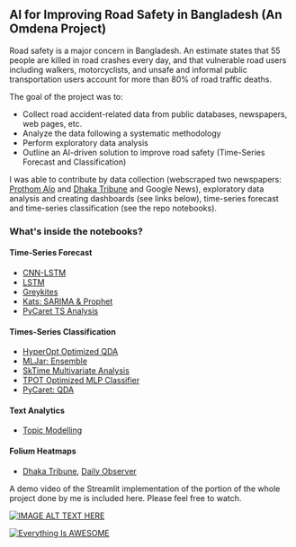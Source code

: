 ## AI for Improving Road Safety in Bangladesh (An Omdena Project)

Road safety is a major concern in Bangladesh. An estimate states that 55 people are killed in road crashes every day, and that vulnerable road users including walkers, motorcyclists, and unsafe and informal public transportation users account for more than 80% of road traffic deaths. 

The goal of the project was to:

- Collect road accident-related data from public databases, newspapers, web pages, etc.
- Analyze the data following a systematic methodology
- Perform exploratory data analysis
- Outline an AI-driven solution to improve road safety (Time-Series Forecast and Classification)

I was able to contribute by data collection (webscraped two newspapers: [Prothom Alo](https://en.prothomalo.com/) and [Dhaka Tribune](https://www.dhakatribune.com/) and Google News), exploratory data analysis and creating dashboards (see links below), time-series forecast and time-series classification (see the repo notebooks). 

### What's inside the notebooks?

#### Time-Series Forecast

- [CNN-LSTM](https://github.com/SumaiaParveen/Omdena-AI-for-Road-Safety-In-Bangladesh/blob/main/Time%20Series%20Forecast/Cnn-LSTM%20for%20TS%20Forecast.ipynb)
- [LSTM](https://github.com/SumaiaParveen/Omdena-AI-for-Road-Safety-In-Bangladesh/blob/main/Time%20Series%20Forecast/LSTM%20for%20TS%20Forecast.ipynb)
- [Greykites](https://github.com/SumaiaParveen/Omdena-AI-for-Road-Safety-In-Bangladesh/blob/main/Time%20Series%20Forecast/Greykites%20for%20TS%20Forecast.ipynb)
- [Kats: SARIMA & Prophet](https://github.com/SumaiaParveen/Omdena-AI-for-Road-Safety-In-Bangladesh/blob/main/Time%20Series%20Forecast/Kats-SARIMA%20%26%20Prophet.ipynb)
- [PyCaret TS Analysis](https://github.com/SumaiaParveen/Omdena-AI-for-Road-Safety-In-Bangladesh/blob/main/Time%20Series%20Forecast/PyCaret%20TS.ipynb)

#### Times-Series Classification

- [HyperOpt Optimized QDA](https://github.com/SumaiaParveen/Omdena-AI-for-Road-Safety-In-Bangladesh/blob/main/Time%20Series%20Classification/HypertOpt%20QDA.ipynb)
- [MLJar: Ensemble](https://github.com/SumaiaParveen/Omdena-AI-for-Road-Safety-In-Bangladesh/blob/main/Time%20Series%20Classification/MLJar%20Ensemble.ipynb)
- [SkTime Multivariate Analysis](https://github.com/SumaiaParveen/Omdena-AI-for-Road-Safety-In-Bangladesh/blob/main/Time%20Series%20Classification/SkTime%20Multivariate%20Analysis.ipynb)
- [TPOT Optimized MLP Classifier](https://github.com/SumaiaParveen/Omdena-AI-for-Road-Safety-In-Bangladesh/blob/main/Time%20Series%20Classification/TPOT%20MLP%20Classifier.ipynb)
- [PyCaret: QDA](https://github.com/SumaiaParveen/Omdena-AI-for-Road-Safety-In-Bangladesh/blob/main/Time%20Series%20Classification/PyCaret%20QDA.ipynb)

#### Text Analytics

- [Topic Modelling](https://nbviewer.jupyter.org/github/SumaiaParveen/Omdena-AI-for-Road-Safety-In-Bangladesh/blob/main/Topic%20Modelling%20Accident%20News.ipynb)

#### Folium Heatmaps

- [Dhaka Tribune](https://nbviewer.jupyter.org/github/SumaiaParveen/Omdena-AI-for-Road-Safety-In-Bangladesh/blob/main/Folium%20Heatmap%20with%20Time/omdena-dhaka-tribune-map.ipynb), [Daily Observer](https://nbviewer.jupyter.org/github/SumaiaParveen/Omdena-AI-for-Road-Safety-In-Bangladesh/blob/main/Folium%20Heatmap%20with%20Time/omdena-daily-observer-map.ipynb)

A demo video of the Streamlit implementation of the portion of the whole project done by me is included here. Please feel free to watch. 

[![IMAGE ALT TEXT HERE](https://img.youtube.com/vi/YOUTUBE_VIDEO_ID_HERE/0.jpg)](https://www.pexels.com/video/foods-to-avoid-for-diabetic-people-6824076/)

[![Everything Is AWESOME](http://i.imgur.com/Ot5DWAW.png)](https://www.pexels.com/video/foods-to-avoid-for-diabetic-people-6824076/ "Everything Is AWESOME")






